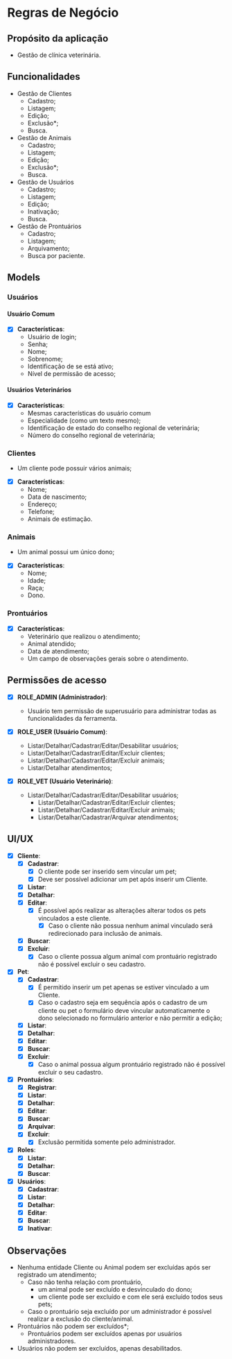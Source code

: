 # Regras de Negócio

## Propósito da aplicação

- Gestão de clínica veterinária.

## Funcionalidades

- Gestão de Clientes
    - Cadastro;
    - Listagem;
    - Edição;
    - Exclusão*;
    - Busca.
- Gestão de Animais
    - Cadastro;
    - Listagem;
    - Edição;
    - Exclusão*;
    - Busca.
- Gestão de Usuários
    - Cadastro;
    - Listagem;
    - Edição;
    - Inativação;
    - Busca.
- Gestão de Prontuários
    - Cadastro;
    - Listagem;
    - Arquivamento;
    - Busca por paciente.

## Models

### Usuários

#### Usuário Comum

- [X] **Características**:
    - Usuário de login;
    - Senha;
    - Nome;
    - Sobrenome;
    - Identificação de se está ativo;
    - Nível de permissão de acesso;

#### Usuários Veterinários

- [X] **Características**:
    - Mesmas características do usuário comum
    - Especialidade (como um texto mesmo);
    - Identificação de estado do conselho regional de veterinária;
    - Número do conselho regional de veterinária;

### Clientes

- Um cliente pode possuir vários animais;
- [X] **Características**:
    - Nome;
    - Data de nascimento;
    - Endereço;
    - Telefone;
    - Animais de estimação.

### Animais

- Um animal possui um único dono;
- [X] **Características**:
    - Nome;
    - Idade;
    - Raça;
    - Dono.

### Prontuários

- [X] **Características**:
    - Veterinário que realizou o atendimento;
    - Animal atendido;
    - Data de atendimento;
    - Um campo de observações gerais sobre o atendimento.

## Permissões de acesso

- [X] **ROLE_ADMIN (Administrador)**:
    - Usuário tem permissão de superusuário para administrar todas as funcionalidades da ferramenta.

- [X] **ROLE_USER (Usuário Comum)**:
    - Listar/Detalhar/Cadastrar/Editar/Desabilitar usuários;
    - Listar/Detalhar/Cadastrar/Editar/Excluir clientes;
    - Listar/Detalhar/Cadastrar/Editar/Excluir animais;
    - Listar/Detalhar atendimentos;

- [X] **ROLE_VET (Usuário Veterinário)**:
  - Listar/Detalhar/Cadastrar/Editar/Desabilitar usuários;
    - Listar/Detalhar/Cadastrar/Editar/Excluir clientes;
    - Listar/Detalhar/Cadastrar/Editar/Excluir animais;
    - Listar/Detalhar/Cadastrar/Arquivar atendimentos;

## UI/UX

- [X] **Cliente**:
    - [X] **Cadastrar**:
        - [X] O cliente pode ser inserido sem vincular um pet;
        - [X] Deve ser possível adicionar um pet após inserir um Cliente.
    - [X] **Listar**:
    - [X] **Detalhar**:
    - [X] **Editar**:
        - [X] É possível após realizar as alterações alterar todos os pets vinculados a este cliente.
            - [X] Caso o cliente não possua nenhum animal vinculado será redirecionado para inclusão de animais.
    - [X] **Buscar**:
    - [X] **Excluir**:
        - [X] Caso o cliente possua algum animal com prontuário registrado não é possível excluir o seu cadastro.

- [X] **Pet**:
    - [X] **Cadastrar**:
        - [X] É permitido inserir um pet apenas se estiver vinculado a um Cliente.
        - [X] Caso o cadastro seja em sequência após o cadastro de um cliente ou pet o formulário deve vincular
          automaticamente o dono selecionado no formulário anterior e não permitir a edição;
    - [X] **Listar**:
    - [X] **Detalhar**:
    - [X] **Editar**:
    - [X] **Buscar**:
    - [X] **Excluir**:
        - [X] Caso o animal possua algum prontuário registrado não é possível excluir o seu cadastro.

- [X] **Prontuários**:
    - [X] **Registrar**:
    - [X] **Listar**:
    - [X] **Detalhar**:
    - [X] **Editar**:
    - [X] **Buscar**:
    - [X] **Arquivar**:
    - [X] **Excluir**:
        - [X] Exclusão permitida somente pelo administrador.

- [X] **Roles**:
    - [X] **Listar**:
    - [X] **Detalhar**:
    - [X] **Buscar**:

- [X] **Usuários**:
  - [X] **Cadastrar**:
  - [X] **Listar**:
  - [X] **Detalhar**:
  - [X] **Editar**:
  - [X] **Buscar**:
  - [X] **Inativar**:

## Observações

- Nenhuma entidade Cliente ou Animal podem ser excluídas após ser registrado um atendimento;
    - Caso não tenha relação com prontuário,
        - um animal pode ser excluído e desvinculado do dono;
        - um cliente pode ser excluído e com ele será excluído todos seus pets;
    - Caso o prontuário seja excluído por um administrador é possível realizar a exclusão do cliente/animal.
- Prontuários não podem ser excluídos*;
    - Prontuários podem ser excluídos apenas por usuários administradores.
- Usuários não podem ser excluídos, apenas desabilitados.